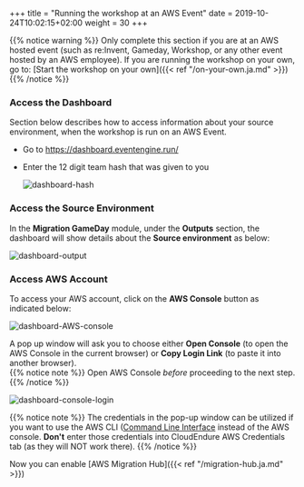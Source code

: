 +++
title = "Running the workshop at an AWS Event"
date = 2019-10-24T10:02:15+02:00
weight = 30
+++

{{% notice warning %}}
Only complete this section if you are at an AWS hosted event (such as re:Invent, Gameday, Workshop, or any other event hosted by an AWS employee). If you are running the workshop on your own, go to: [Start the workshop on your own]({{< ref "/on-your-own.ja.md" >}})
{{% /notice %}}

### Access the Dashboard

Section below describes how to access information about your source environment, when the workshop is run on an AWS Event.

- Go to <a href="https://dashboard.eventengine.run/" target="_blank">https://dashboard.eventengine.run/</a>

- Enter the 12 digit team hash that was given to you


  ![dashboard-hash](/intro/dashboard-hash.png)



### Access the Source Environment

In the **Migration GameDay** module, under the **Outputs** section, the dashboard will show details about the **Source environment** as below:

  ![dashboard-output](/intro/src-env-output.png)


### Access AWS Account

To access your AWS account, click on the **AWS Console** button as indicated below:


![dashboard-AWS-console](/intro/dashboard-aws-console.png)



A pop up window will ask you to choose either **Open Console** (to open the AWS Console in the current browser) or **Copy Login Link** (to paste it into another browser).  
{{% notice note %}}
Open AWS Console _before_ proceeding to the next step.
{{% /notice %}}

![dashboard-console-login](/intro/dashboard-console-login.png)


{{% notice note %}}
The credentials in the pop-up window can be utilized if you want to use the AWS CLI (<a href="https://aws.amazon.com/cli/" target="_blank">Command Line Interface</a> instead of the AWS console. **Don't** enter those credentials into CloudEndure AWS Credentials tab (as they will NOT work there).
{{% /notice %}}

Now you can enable [AWS Migration Hub]({{< ref "/migration-hub.ja.md" >}})
